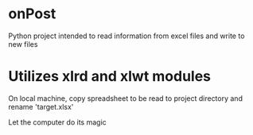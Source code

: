 # onPost
Python project intended to read information from excel files and write to new files
# Utilizes xlrd and xlwt modules

On local machine, copy spreadsheet to be read to project directory and rename 'target.xlsx'

Let the computer do its magic
